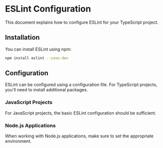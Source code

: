 # ESLint Configuration

This document explains how to configure ESLint for your TypeScript project.

## Installation

You can install ESLint using npm:

```sh
npm install eslint --save-dev
```

## Configuration

ESLint can be configured using a configuration file. For TypeScript projects, you'll need to install additional packages.

### JavaScript Projects

For JavaScript projects, the basic ESLint configuration should be sufficient.

### Node.js Applications

When working with Node.js applications, make sure to set the appropriate environment.
